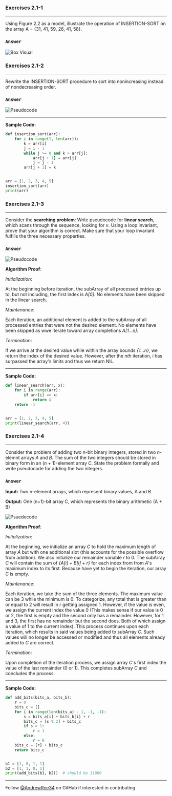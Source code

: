### Exercises 2.1-1
***
Using Figure 2.2 as a model, illustrate the operation of INSERTION-SORT on the array A = {31, 41, 59, 26, 41, 58}.

### `Answer`
![Box Visual](https://github.com/AndrewRoe34/CLRS-Solutions/blob/main/C02-Getting-Started/img/insertsort-box.png)

### Exercises 2.1-2
***
Rewrite the INSERTION-SORT procedure to sort into nonincreasing instead of nondecreasing order.

### `Answer`
![Pseudocode](https://github.com/AndrewRoe34/CLRS-Solutions/blob/main/C02-Getting-Started/img/insertsort-perf.png)

***
**Sample Code:**

```python
def insertion_sort(arr):
    for i in range(1, len(arr)):
        k = arr[i]
        j = i - 1
        while j >= 0 and k > arr[j]:
            arr[j + 1] = arr[j]
            j = j - 1
        arr[j + 1] = k


arr = [1, 2, 3, 4, 5]
insertion_sort(arr)
print(arr)
```

### Exercises 2.1-3
***
Consider the **searching problem**:
<insert image>
Write pseudocode for **linear search**, which scans through the sequence, looking for *v*. Using a loop invariant, prove that your algorithm is correct. Make sure that your loop invariant fulfills the three necessary properties.

### `Answer`
![Pseudocode](https://github.com/AndrewRoe34/CLRS-Solutions/blob/main/C02-Getting-Started/img/linear-search.png)

**Algorithm Proof**:

*Initialization*:
  
At the beginning before iteration, the subArray of all processed entries up to, but not including, the first index is *A[0]*. No elements have been skipped in the linear search.

*Maintenance*:

Each iteration, an additional element is added to the subArray of all processed entries that were not the desired element. No elements have been skipped as wwe iterate toward array completions *A[1...n]*.
  
*Termination*:

If we arrive at the desired value while within the array bounds *{1...n}*, we return the index of the desired value. However, after the *nth* iteration, i has surpassed the array's limits and thus we return NIL.

***
**Sample Code:**

```python
def linear_search(arr, x):
    for i in range(arr):
        if arr[i] == x:
            return i
    return -1


arr = [1, 2, 3, 4, 5]
print(linear_search(arr, 4))
```
  
### Exercises 2.1-4
***
Consider the problem of adding two *n*-bit binary integers, stored in two *n*-elemnt arrays *A* and *B*. The sum of the two integers should be stored in binary form in an (*n* + 1)-element array *C*. State the problem formally and write pseudocode for adding the two integers.

### `Answer`

**Input:** Two n-element arrays, which represent binary values, A and B
                         
**Output:** One (n+1)-bit array C, which represents the binary arithmetic (A + B)
                         
![Psuedocode](https://github.com/AndrewRoe34/CLRS-Solutions/blob/main/C02-Getting-Started/img/addbits-psuedo.png)

**Algorithm Proof**:

*Initialization*:
  
At the beginning, we initialize an array *C* to hold the maximum length of array *A* but with one additional slot (this accounts for the possible overflow from addition). We also initialize our remainder variable *r* to 0. The subArray *C* will contain the sum of *{A[i] + B[i] + r}* for each index from from *A*'s maximum index to its first. Because have yet to begin the iteration, our array *C* is empty.

*Maintenance*:

Each iteration, we take the sum of the three elements. The maximum value can be 3 while the minimum is 0. To categorize, any total that is greater than or equal to 2 will result in *r* getting assigned 1. However, if the value is even, we assign the current index the value 0 (This makes sense if our value is 0 or 2, the first is empty and the second only has a remainder. However, for 1 and 3, the first has no remainder but the second does. Both of which assign a value of 1 to the current index). This process continues upon each iteration, which results in said values being added to subArray *C*. Such values will no longer be accessed or modified and thus all elements already added to *C* are correct.
  
*Termination*:

Upon completion of the iteration process, we assign array *C*'s first index the value of the last remainder (0 or 1). This completes subArray *C* and concludes the process.
  
***
**Sample Code:**
  
```python
def add_bits(bits_a, bits_b):
    r = 0
    bits_c = []
    for i in range(len(bits_a) - 1, -1, -1):
        s = bits_a[i] + bits_b[i] + r
        bits_c = [s % 2] + bits_c
        if s > 1:
            r = 1
        else:
            r = 0
    bits_c = [r] + bits_c
    return bits_c


b1 = [1, 0, 1, 1]
b2 = [1, 1, 0, 1]
print(add_bits(b1, b2))  # should be 11000
```


***
Follow [@AndrewRoe34](https://github.com/AndrewRoe34) on GitHub if interested in contributing
